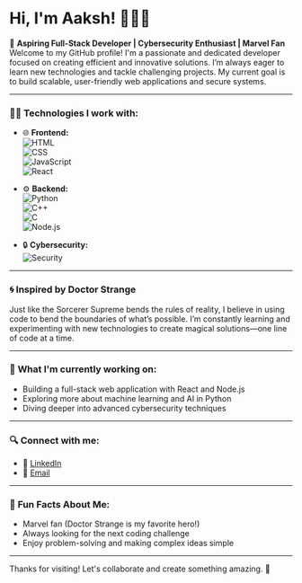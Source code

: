 # Hi, I'm Aaksh! 👨‍💻✨

🚀 **Aspiring Full-Stack Developer | Cybersecurity Enthusiast | Marvel Fan**  
Welcome to my GitHub profile! I'm a passionate and dedicated developer focused on creating efficient and innovative solutions. I’m always eager to learn new technologies and tackle challenging projects. My current goal is to build scalable, user-friendly web applications and secure systems.

---

### 👨‍💻 **Technologies I work with:**

- 🌐 **Frontend:**  
  ![HTML](https://img.shields.io/badge/-E34F26?style=flat-square&logo=html5&logoColor=white)  
  ![CSS](https://img.shields.io/badge/-1572B6?style=flat-square&logo=css3&logoColor=white)  
  ![JavaScript](https://img.shields.io/badge/JavaScript-F7DF1E?style=flat-square&logo=javascript&logoColor=black)  
  ![React](https://img.shields.io/badge/React-61DAFB?style=flat-square&logo=react&logoColor=black)
  
- ⚙️ **Backend:**  
  ![Python](https://img.shields.io/badge/Python-3776AB?style=flat-square&logo=python&logoColor=white)  
  ![C++](https://img.shields.io/badge/C++-00599C?style=flat-square&logo=cplusplus&logoColor=white)  
  ![C](https://img.shields.io/badge/C-00599C?style=flat-square&logo=c&logoColor=white)  
  ![Node.js](https://img.shields.io/badge/Node.js-339933?style=flat-square&logo=node.js&logoColor=white)
  
- 🔒 **Cybersecurity:**  
  ![Security](https://img.shields.io/badge/Cybersecurity-000000?style=flat-square&logo=security&logoColor=white)

---

### 🌀 **Inspired by Doctor Strange**  
Just like the Sorcerer Supreme bends the rules of reality, I believe in using code to bend the boundaries of what’s possible. I’m constantly learning and experimenting with new technologies to create magical solutions—one line of code at a time.  

---

### 🚀 **What I'm currently working on:**
- Building a full-stack web application with React and Node.js
- Exploring more about machine learning and AI in Python
- Diving deeper into advanced cybersecurity techniques

---

### 🔍 **Connect with me:**
- 💼 [LinkedIn](https://www.linkedin.com/in/aakash-kumar-50a712279)
- 📧 [Email](mailto:aakash@example.com)

---

### 🌱 **Fun Facts About Me:**
- Marvel fan (Doctor Strange is my favorite hero!)
- Always looking for the next coding challenge
- Enjoy problem-solving and making complex ideas simple

---

Thanks for visiting! Let's collaborate and create something amazing. 🚀
